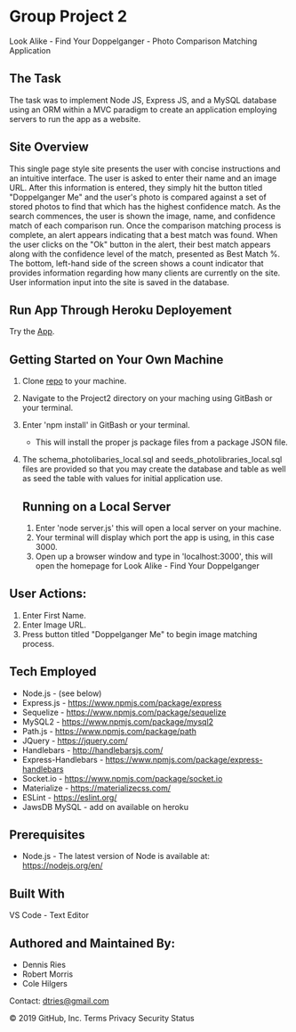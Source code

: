 # Group Project 2
Look Alike - Find Your Doppelganger - Photo Comparison Matching Application

## The Task 

The task was to implement Node JS, Express JS, and a MySQL database using an ORM within a MVC paradigm to create an application employing servers to run the app as a website. 

## Site Overview 
This single page style site presents the user with concise instructions and an intuitive interface. The user is asked to enter their name and an image URL. After this information is entered, they simply hit the button titled "Doppelganger Me" and the user's photo is compared against a set of stored photos to find that which has the highest confidence match. As the search commences, the user is shown the image, name, and confidence match of each comparison run. Once the comparison matching process is complete, an alert appears indicating that a best match was found. When the user clicks on the "Ok" button in the alert, their best match appears along with the confidence level of the match, presented as Best Match %. The bottom, left-hand side of the screen shows a count indicator that provides information regarding how many clients are currently on the site. User information input into the site is saved in the database.

## Run App Through Heroku Deployement
Try the [App](https://infinite-badlands-40246.herokuapp.com/).
 
## Getting Started on Your Own Machine
1. Clone [repo](https://github.com/dtries/Project2.git) to your machine. 
1. Navigate to the Project2 directory on your maching using GitBash or your terminal.
1. Enter 'npm install' in GitBash or your terminal.
   * This will install the proper js package files from a package JSON file.
1. The schema_photolibaries_local.sql and seeds_photolibraries_local.sql files are provided so that you may create the database and table as well as seed the table with values for initial application use.
   
   ## Running on a Local Server
   1. Enter 'node server.js' this will open a local server on your machine. 
   1. Your terminal will display which port the app is using, in this case 3000.
   1. Open up a browser window and type in 'localhost:3000', this will open the homepage for Look Alike - Find Your Doppelganger
     
## User Actions:
   1. Enter First Name.       
   1. Enter Image URL.
   1. Press button titled "Doppelganger Me" to begin image matching process.
   
## Tech Employed
* Node.js - (see below)
* Express.js - https://www.npmjs.com/package/express
* Sequelize - https://www.npmjs.com/package/sequelize
* MySQL2 - https://www.npmjs.com/package/mysql2
* Path.js - https://www.npmjs.com/package/path
* JQuery - https://jquery.com/
* Handlebars - http://handlebarsjs.com/
* Express-Handlebars - https://www.npmjs.com/package/express-handlebars
* Socket.io - https://www.npmjs.com/package/socket.io
* Materialize - https://materializecss.com/
* ESLint - https://eslint.org/
* JawsDB MySQL - add on available on heroku 

## Prerequisites
* Node.js - The latest version of Node is available at: https://nodejs.org/en/

## Built With
VS Code - Text Editor
## Authored and Maintained By:
* Dennis Ries
* Robert Morris
* Cole Hilgers

Contact: dtries@gmail.com

© 2019 GitHub, Inc.
Terms
Privacy
Security
Status
